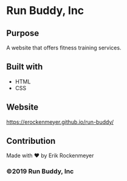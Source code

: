 # Run Buddy, Inc

## Purpose
A website that offers fitness training services.

## Built with
* HTML
* CSS

## Website
https://erockenmeyer.github.io/run-buddy/

## Contribution
Made with ❤️ by Erik Rockenmeyer

### ©️2019 Run Buddy, Inc 

